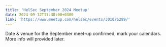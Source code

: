 ```yaml
---
title: 'HelSec September 2024 Meetup'
date: 2024-09-12T17:30:00+0300
link: 'https://www.meetup.com/helsec/events/301076289/'
---
```


Date & venue for the September meet-up confirmed, mark your calendars.  
More info will provided later.

 